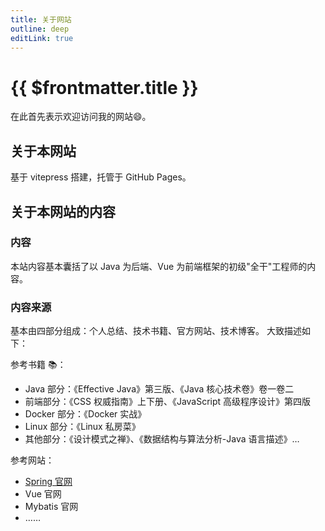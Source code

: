 ```yaml
---
title: 关于网站
outline: deep
editLink: true
---
```

# {{ $frontmatter.title }}
在此首先表示欢迎访问我的网站:smile:。

## 关于本网站
基于 vitepress 搭建，托管于 GitHub Pages。

## 关于本网站的内容

### 内容
本站内容基本囊括了以 Java 为后端、Vue 为前端框架的初级"全干"工程师的内容。
### 内容来源
基本由四部分组成：个人总结、技术书籍、官方网站、技术博客。 大致描述如下：

参考书籍 📚：
- Java 部分：《Effective Java》第三版、《Java 核心技术卷》卷一卷二
- 前端部分：《CSS 权威指南》上下册、《JavaScript 高级程序设计》第四版
- Docker 部分：《Docker 实战》
- Linux 部分：《Linux 私房菜》
- 其他部分：《设计模式之禅》、《数据结构与算法分析-Java 语言描述》…

参考网站：
- [Spring 官网](https://spring.io/)
- Vue 官网
- Mybatis 官网
- ……

